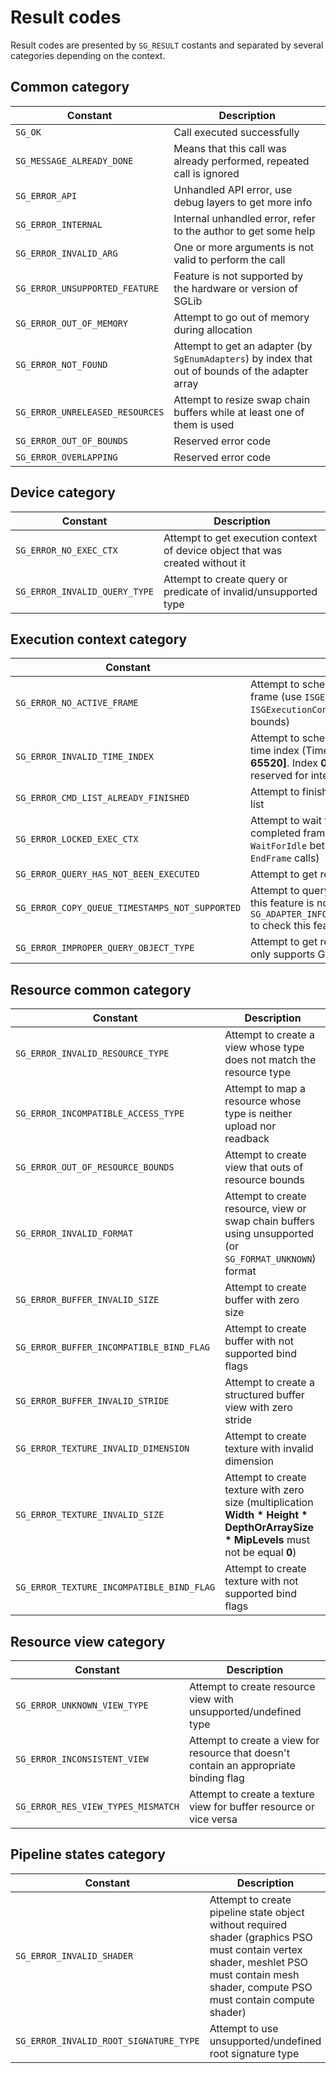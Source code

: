# Result codes

Result codes are presented by ```SG_RESULT``` costants and separated by several categories depending on the context.

## Common category
| Constant | Description |
|----------|-------------|
|```SG_OK``` | Call executed successfully |
|```SG_MESSAGE_ALREADY_DONE``` | Means that this call was already performed, repeated call is ignored
|```SG_ERROR_API``` | Unhandled API error, use debug layers to get more info
|```SG_ERROR_INTERNAL``` | Internal unhandled error, refer to the author to get some help
|```SG_ERROR_INVALID_ARG``` | One or more arguments is not valid to perform the call
|```SG_ERROR_UNSUPPORTED_FEATURE``` | Feature is not supported by the hardware or version of SGLib
|```SG_ERROR_OUT_OF_MEMORY``` | Attempt to go out of memory during allocation
|```SG_ERROR_NOT_FOUND``` | Attempt to get an adapter (by ```SgEnumAdapters```) by index that out of bounds of the adapter array
|```SG_ERROR_UNRELEASED_RESOURCES``` | Attempt to resize swap chain buffers while at least one of them is used
|```SG_ERROR_OUT_OF_BOUNDS``` | Reserved error code |
|```SG_ERROR_OVERLAPPING``` | Reserved error code |

## Device category
| Constant | Description |
|----------|-------------|
|```SG_ERROR_NO_EXEC_CTX``` | Attempt to get execution context of device object that was created without it
|```SG_ERROR_INVALID_QUERY_TYPE``` | Attempt to create query or predicate of invalid/unsupported type

## Execution context category
| Constant | Description |
|----------|-------------|
|```SG_ERROR_NO_ACTIVE_FRAME``` | Attempt to schedule a command list out an active frame (use ```ISGExecutionContext::BeginFrame``` and ```ISGExecutionContext::EndFrame``` to declare frame bounds)
|```SG_ERROR_INVALID_TIME_INDEX``` | Attempt to schedule a command list on invalid time index (Time index must be in the range **[1; 65520]**. Index **0** and indexes after **65520** are reserved for internal use)
|```SG_ERROR_CMD_LIST_ALREADY_FINISHED``` | Attempt to finish of an already finished command list
|```SG_ERROR_LOCKED_EXEC_CTX``` | Attempt to wait for finish of execution non-completed frame (occurs when application calls ```WaitForIdle``` between the ```BeginFrame``` and ```EndFrame``` calls)
|```SG_ERROR_QUERY_HAS_NOT_BEEN_EXECUTED``` | Attempt to get results of non-executed query
|```SG_ERROR_COPY_QUEUE_TIMESTAMPS_NOT_SUPPORTED``` | Attempt to query timestamp on copy queue when this feature is not supported (use ```SG_ADAPTER_INFO_EXECUTION::CopyQueueTimeStamps``` to check this feature)
|```SG_ERROR_IMPROPER_QUERY_OBJECT_TYPE``` | Attempt to get results of predicate. Predicates only supports GPU access.

## Resource common category
| Constant | Description |
|----------|-------------|
|```SG_ERROR_INVALID_RESOURCE_TYPE``` | Attempt to create a view whose type does not match the resource type
|```SG_ERROR_INCOMPATIBLE_ACCESS_TYPE``` | Attempt to map a resource whose type is neither upload nor readback
|```SG_ERROR_OUT_OF_RESOURCE_BOUNDS``` | Attempt to create view that outs of resource bounds
|```SG_ERROR_INVALID_FORMAT``` | Attempt to create resource, view or swap chain buffers using unsupported (or ```SG_FORMAT_UNKNOWN```) format
|```SG_ERROR_BUFFER_INVALID_SIZE``` | Attempt to create buffer with zero size
|```SG_ERROR_BUFFER_INCOMPATIBLE_BIND_FLAG``` | Attempt to create buffer with not supported bind flags
|```SG_ERROR_BUFFER_INVALID_STRIDE``` | Attempt to create a structured buffer view with zero stride
|```SG_ERROR_TEXTURE_INVALID_DIMENSION``` | Attempt to create texture with invalid dimension
|```SG_ERROR_TEXTURE_INVALID_SIZE``` | Attempt to create texture with zero size (multiplication **Width * Height * DepthOrArraySize * MipLevels** must not be equal **0**)
|```SG_ERROR_TEXTURE_INCOMPATIBLE_BIND_FLAG``` | Attempt to create texture with not supported bind flags

## Resource view category
| Constant | Description |
|----------|-------------|
|```SG_ERROR_UNKNOWN_VIEW_TYPE``` | Attempt to create resource view with unsupported/undefined type
|```SG_ERROR_INCONSISTENT_VIEW``` | Attempt to create a view for resource that doesn't contain an appropriate binding flag
|```SG_ERROR_RES_VIEW_TYPES_MISMATCH``` | Attempt to create a texture view for buffer resource or vice versa

## Pipeline states category
| Constant | Description |
|----------|-------------|
|```SG_ERROR_INVALID_SHADER``` | Attempt to create pipeline state object without required shader (graphics PSO must contain vertex shader, meshlet PSO must contain mesh shader, compute PSO must contain compute shader)
|```SG_ERROR_INVALID_ROOT_SIGNATURE_TYPE``` | Attempt to use unsupported/undefined root signature type
